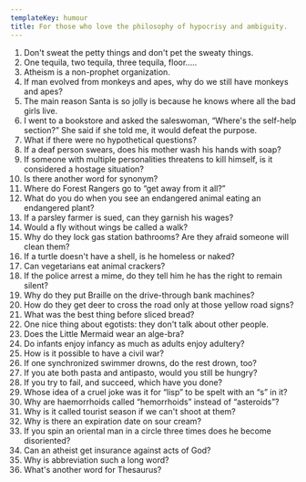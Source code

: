 ```yaml
---
templateKey: humour
title: For those who love the philosophy of hypocrisy and ambiguity.
---
```



1. Don't sweat the petty things and don't pet the sweaty things.
2. One tequila, two tequila, three tequila, floor.....
3. Atheism is a non-prophet organization.
4. If man evolved from monkeys and apes, why do we still have monkeys and apes?
5. The main reason Santa is so jolly is because he knows where all the bad girls live.
6. I went to a bookstore and asked the saleswoman, “Where's the self-help section?” She said if she told me, it would defeat the purpose.
7. What if there were no hypothetical questions?
8. If a deaf person swears, does his mother wash his hands with soap?
9. If someone with multiple personalities threatens to kill himself, is it considered a hostage situation?
10. Is there another word for synonym?
11. Where do Forest Rangers go to “get away from it all?”
12. What do you do when you see an endangered animal eating an endangered plant?
13. If a parsley farmer is sued, can they garnish his wages?
14. Would a fly without wings be called a walk?
15. Why do they lock gas station bathrooms? Are they afraid someone will clean them?
16. If a turtle doesn't have a shell, is he homeless or naked?
17. Can vegetarians eat animal crackers?
18. If the police arrest a mime, do they tell him he has the right to remain silent?
19. Why do they put Braille on the drive-through bank machines?
20. How do they get deer to cross the road only at those yellow road signs?
21. What was the best thing before sliced bread?
22. One nice thing about egotists: they don't talk about other people.
23. Does the Little Mermaid wear an alge-bra?
24. Do infants enjoy infancy as much as adults enjoy adultery?
25. How is it possible to have a civil war?
26. If one synchronized swimmer drowns, do the rest drown, too?
27. If you ate both pasta and antipasto, would you still be hungry?
28. If you try to fail, and succeed, which have you done?
29. Whose idea of a cruel joke was it for “lisp” to be spelt with an “s” in it?
30. Why are haemorrhoids called “hemorrhoids” instead of “asteroids”?
31. Why is it called tourist season if we can't shoot at them?
32. Why is there an expiration date on sour cream?
33. If you spin an oriental man in a circle three times does he become disoriented?
34. Can an atheist get insurance against acts of God?
35. Why is abbreviation such a long word?
36. What's another word for Thesaurus?